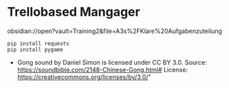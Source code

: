 # Trellobased Mangager

obsidian://open?vault=Training2&file=A3s%2FKlare%20Aufgabenzuteilung


```
pip install requests
pip install pygame
```


- Gong sound by Daniel Simon is licensed under CC BY 3.0. Source: https://soundbible.com/2148-Chinese-Gong.html# License: https://creativecommons.org/licenses/by/3.0/"